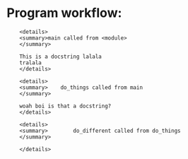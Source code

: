 # Program workflow:

        <details>
        <summary>main called from <module>
        </summary>
        
        This is a docstring lalala
        tralala
        </details>
        
        <details>
        <summary>    do_things called from main
        </summary>
        
        woah boi is that a docstring?
        </details>
        
        <details>
        <summary>        do_different called from do_things
        </summary>
        
        </details>
        
  
